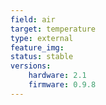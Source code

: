 ```yaml
---
field: air
target: temperature
type: external
feature_img:
status: stable
versions:
    hardware: 2.1
    firmware: 0.9.8
---
```


